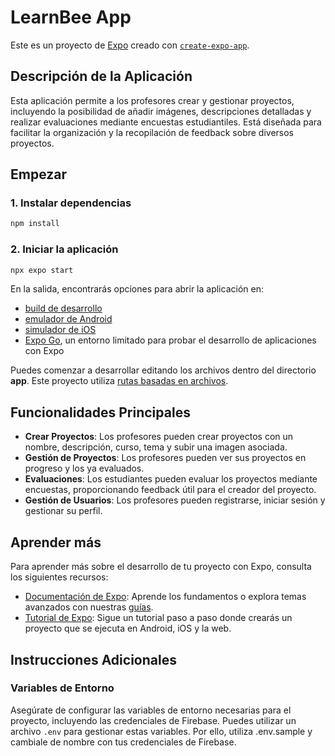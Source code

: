 # LearnBee App

Este es un proyecto de [Expo](https://expo.dev) creado con [`create-expo-app`](https://www.npmjs.com/package/create-expo-app).

## Descripción de la Aplicación

Esta aplicación permite a los profesores crear y gestionar proyectos, incluyendo la posibilidad de añadir imágenes, descripciones detalladas y realizar evaluaciones mediante encuestas estudiantiles. Está diseñada para facilitar la organización y la recopilación de feedback sobre diversos proyectos.

## Empezar

### 1. Instalar dependencias

```bash
npm install
```

### 2. Iniciar la aplicación

```bash
npx expo start
```

En la salida, encontrarás opciones para abrir la aplicación en:

- [build de desarrollo](https://docs.expo.dev/develop/development-builds/introduction/)
- [emulador de Android](https://docs.expo.dev/workflow/android-studio-emulator/)
- [simulador de iOS](https://docs.expo.dev/workflow/ios-simulator/)
- [Expo Go](https://expo.dev/go), un entorno limitado para probar el desarrollo de aplicaciones con Expo

Puedes comenzar a desarrollar editando los archivos dentro del directorio **app**. Este proyecto utiliza [rutas basadas en archivos](https://docs.expo.dev/router/introduction).

## Funcionalidades Principales

- **Crear Proyectos**: Los profesores pueden crear proyectos con un nombre, descripción, curso, tema y subir una imagen asociada.
- **Gestión de Proyectos**: Los profesores pueden ver sus proyectos en progreso y los ya evaluados.
- **Evaluaciones**: Los estudiantes pueden evaluar los proyectos mediante encuestas, proporcionando feedback útil para el creador del proyecto.
- **Gestión de Usuarios**: Los profesores pueden registrarse, iniciar sesión y gestionar su perfil.

## Aprender más

Para aprender más sobre el desarrollo de tu proyecto con Expo, consulta los siguientes recursos:

- [Documentación de Expo](https://docs.expo.dev/): Aprende los fundamentos o explora temas avanzados con nuestras [guías](https://docs.expo.dev/guides).
- [Tutorial de Expo](https://docs.expo.dev/tutorial/introduction/): Sigue un tutorial paso a paso donde crearás un proyecto que se ejecuta en Android, iOS y la web.

## Instrucciones Adicionales

### Variables de Entorno

Asegúrate de configurar las variables de entorno necesarias para el proyecto, incluyendo las credenciales de Firebase. Puedes utilizar un archivo `.env` para gestionar estas variables. Por ello, utiliza .env.sample y cambiale de nombre con tus credenciales de Firebase.
